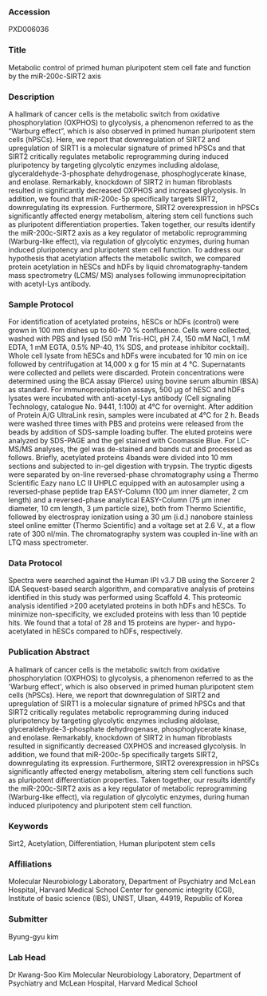 ### Accession
PXD006036

### Title
Metabolic control of primed human pluripotent stem cell fate and function by the miR-200c-SIRT2 axis

### Description
A hallmark of cancer cells is the metabolic switch from oxidative phosphorylation (OXPHOS) to glycolysis, a phenomenon referred to as the “Warburg effect”, which is also observed in primed human pluripotent stem cells (hPSCs). Here, we report that downregulation of SIRT2 and upregulation of SIRT1 is a molecular signature of primed hPSCs and that SIRT2 critically regulates metabolic reprogramming during induced pluripotency by targeting glycolytic enzymes including aldolase, glyceraldehyde-3-phosphate dehydrogenase, phosphoglycerate kinase, and enolase. Remarkably, knockdown of SIRT2 in human fibroblasts resulted in significantly decreased OXPHOS and increased glycolysis. In addition, we found that miR-200c-5p specifically targets SIRT2, downregulating its expression. Furthermore, SIRT2 overexpression in hPSCs significantly affected energy metabolism, altering stem cell functions such as pluripotent differentiation properties. Taken together, our results identify the miR-200c-SIRT2 axis as a key regulator of metabolic reprogramming (Warburg-like effect), via regulation of glycolytic enzymes, during human induced pluripotency and pluripotent stem cell function. To address our hypothesis that acetylation affects the metabolic switch, we compared protein acetylation in hESCs and hDFs by liquid chromatography-tandem mass spectrometry (LCMS/ MS) analyses following immunoprecipitation with acetyl-Lys antibody.

### Sample Protocol
For identification of acetylated proteins, hESCs or hDFs (control) were grown in 100 mm dishes up to 60- 70 % confluence. Cells were collected, washed with PBS and lysed (50 mM Tris-HCl, pH 7.4, 150 mM NaCl, 1 mM EDTA, 1 mM EGTA, 0.5% NP-40, 1% SDS, and protease inhibitor cocktail). Whole cell lysate from hESCs and hDFs were incubated for 10 min on ice followed by centrifugation at 14,000 x g for 15 min at 4 °C. Supernatants were collected and pellets were discarded. Protein concentrations were determined using the BCA assay (Pierce) using bovine serum albumin (BSA) as standard. For immunoprecipitation assays, 500 μg of hESC and hDFs lysates were incubated with anti-acetyl-Lys antibody (Cell signaling Technology, catalogue No. 9441, 1:100) at 4°C for overnight. After addition of Protein A/G UltraLink resin, samples were incubated at 4°C for 2 h. Beads were washed three times with PBS and proteins were released from the beads by addition of SDS-sample loading buffer. The eluted proteins were analyzed by SDS-PAGE and the gel stained with Coomassie Blue. For LC-MS/MS analyses, the gel was de-stained and bands cut and processed as follows. Briefly, acetylated proteins 4bands were divided into 10 mm sections and subjected to in-gel digestion with trypsin. The tryptic digests were separated by on-line reversed-phase chromatography using a Thermo Scientific Eazy nano LC II UHPLC equipped with an autosampler using a reversed-phase peptide trap EASY-Column (100 μm inner diameter, 2 cm length) and a reversed-phase analytical EASY-Column (75 μm inner diameter, 10 cm length, 3 μm particle size), both from Thermo Scientific, followed by electrospray ionization using a 30 μm (i.d.) nanobore stainless steel online emitter (Thermo Scientific) and a voltage set at 2.6 V., at a flow rate of 300 nl/min. The chromatography system was coupled in-line with an LTQ mass spectrometer.

### Data Protocol
Spectra were searched against the Human IPI v3.7 DB using the Sorcerer 2 IDA Sequest-based search algorithm, and comparative analysis of proteins identified in this study was performed using Scaffold 4. This proteomic analysis identified >200 acetylated proteins in both hDFs and hESCs. To minimize non-specificity, we excluded proteins with less than 10 peptide hits. We found that a total of 28 and 15 proteins are hyper- and hypo-acetylated in hESCs compared to hDFs, respectively.

### Publication Abstract
A hallmark of cancer cells is the metabolic switch from oxidative phosphorylation (OXPHOS) to glycolysis, a phenomenon referred to as the 'Warburg effect', which is also observed in primed human pluripotent stem cells (hPSCs). Here, we report that downregulation of SIRT2 and upregulation of SIRT1 is a molecular signature of primed hPSCs and that SIRT2 critically regulates&#xa0;metabolic reprogramming during induced pluripotency by targeting glycolytic enzymes including aldolase, glyceraldehyde-3-phosphate dehydrogenase, phosphoglycerate kinase, and enolase. Remarkably, knockdown of SIRT2 in human fibroblasts resulted in significantly decreased OXPHOS and increased glycolysis. In addition, we found that miR-200c-5p specifically targets SIRT2, downregulating its expression. Furthermore, SIRT2 overexpression in hPSCs significantly affected energy metabolism, altering stem cell functions such as pluripotent differentiation properties. Taken together, our results identify the miR-200c-SIRT2 axis as a key regulator of metabolic reprogramming (Warburg-like effect), via regulation of glycolytic enzymes, during human induced pluripotency and pluripotent stem cell function.

### Keywords
Sirt2, Acetylation, Differentiation, Human pluripotent stem cells

### Affiliations
Molecular Neurobiology Laboratory, Department of Psychiatry and McLean Hospital, Harvard Medical School
Center for genomic integrity (CGI), Institute of basic science (IBS), UNIST, Ulsan, 44919, Republic of Korea

### Submitter
Byung-gyu kim

### Lab Head
Dr Kwang-Soo Kim
Molecular Neurobiology Laboratory, Department of Psychiatry and McLean Hospital, Harvard Medical School



